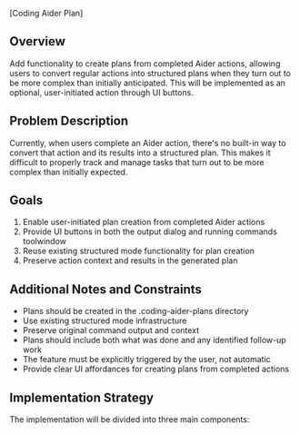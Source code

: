 [Coding Aider Plan]

## Overview
Add functionality to create plans from completed Aider actions, allowing users to convert regular actions into structured plans when they turn out to be more complex than initially anticipated. This will be implemented as an optional, user-initiated action through UI buttons.

## Problem Description
Currently, when users complete an Aider action, there's no built-in way to convert that action and its results into a structured plan. This makes it difficult to properly track and manage tasks that turn out to be more complex than initially expected.

## Goals
1. Enable user-initiated plan creation from completed Aider actions
2. Provide UI buttons in both the output dialog and running commands toolwindow
3. Reuse existing structured mode functionality for plan creation
4. Preserve action context and results in the generated plan

## Additional Notes and Constraints
- Plans should be created in the .coding-aider-plans directory
- Use existing structured mode infrastructure
- Preserve original command output and context
- Plans should include both what was done and any identified follow-up work
- The feature must be explicitly triggered by the user, not automatic
- Provide clear UI affordances for creating plans from completed actions

## Implementation Strategy
The implementation will be divided into three main components:
